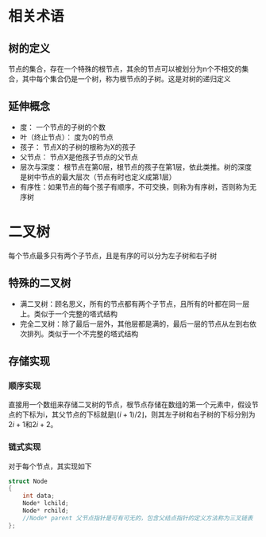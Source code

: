 <script type="text/javascript" async
    src="https://cdnjs.cloudflare.com/ajax/libs/mathjax/2.7.7/MathJax.js?config=TeX-MML-AM_CHTML">
</script>


# 相关术语
## 树的定义
节点的集合，存在一个特殊的根节点，其余的节点可以被划分为n个不相交的集合，其中每个集合仍是一个树，称为根节点的子树。这是对树的递归定义

## 延伸概念
* 度： 一个节点的子树的个数
* 叶（终止节点）： 度为0的节点
* 孩子： 节点X的子树的根称为X的孩子
* 父节点： 节点X是他孩子节点的父节点
* 层次与深度： 根节点在第0层，根节点的孩子在第1层，依此类推。树的深度是树中节点的最大层次（节点有时也定义成第1层）
* 有序性：如果节点的每个孩子有顺序，不可交换，则称为有序树，否则称为无序树

# 二叉树

每个节点最多只有两个子节点，且是有序的可以分为左子树和右子树

## 特殊的二叉树
* 满二叉树：顾名思义，所有的节点都有两个子节点，且所有的叶都在同一层上。类似于一个完整的塔式结构
* 完全二叉树：除了最后一层外，其他层都是满的，最后一层的节点从左到右依次排列。类似于一个不完整的塔式结构

## 存储实现

### 顺序实现

直接用一个数组来存储二叉树的节点，根节点存储在数组的第一个元素中，假设节点的下标为i，其父节点的下标就是$`\lfloor (i+ 1)/2\rfloor`$，则其左子树和右子树的下标分别为$2i+1$和$2i+2$。


### 链式实现

对于每个节点，其实现如下

```cpp
struct Node
{
    int data;
    Node* lchild;
    Node* rchild;
    //Node* parent 父节点指针是可有可无的，包含父结点指针的定义方法称为三叉链表
};
```


